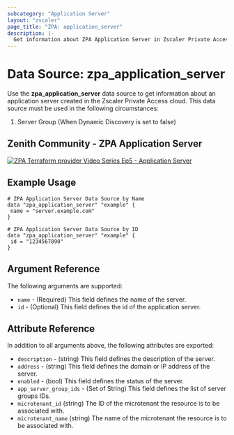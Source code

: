```yaml
---
subcategory: "Application Server"
layout: "zscaler"
page_title: "ZPA: application_server"
description: |-
  Get information about ZPA Application Server in Zscaler Private Access cloud.
---
```


# Data Source: zpa_application_server

Use the **zpa_application_server** data source to get information about an application server created in the Zscaler Private Access cloud. This data source must be used in the following circumstances:

1. Server Group (When Dynamic Discovery is set to false)

## Zenith Community - ZPA Application Server

[![ZPA Terraform provider Video Series Ep5 - Application Server](https://raw.githubusercontent.com/zscaler/terraform-provider-zpa/master/images/zpa_application_servers.svg)](https://community.zscaler.com/zenith/s/question/0D54u00009evlEgCAI/video-terraform-provider-video-series-ep5-zpa-application-server)

## Example Usage

```hcl
# ZPA Application Server Data Source by Name
data "zpa_application_server" "example" {
 name = "server.example.com"
}
```

```hcl
# ZPA Application Server Data Source by ID
data "zpa_application_server" "example" {
 id = "1234567890"
}
```

## Argument Reference

The following arguments are supported:

* `name` - (Required) This field defines the name of the server.
* `id` - (Optional) This field defines the id of the application server.

## Attribute Reference

In addition to all arguments above, the following attributes are exported:

* `description` - (string) This field defines the description of the server.
* `address` - (string) This field defines the domain or IP address of the server.
* `enabled` - (bool) This field defines the status of the server.
* `app_server_group_ids` - (Set of String) This field defines the list of server groups IDs.
* `microtenant_id` (string) The ID of the microtenant the resource is to be associated with.
* `microtenant_name` (string) The name of the microtenant the resource is to be associated with.
